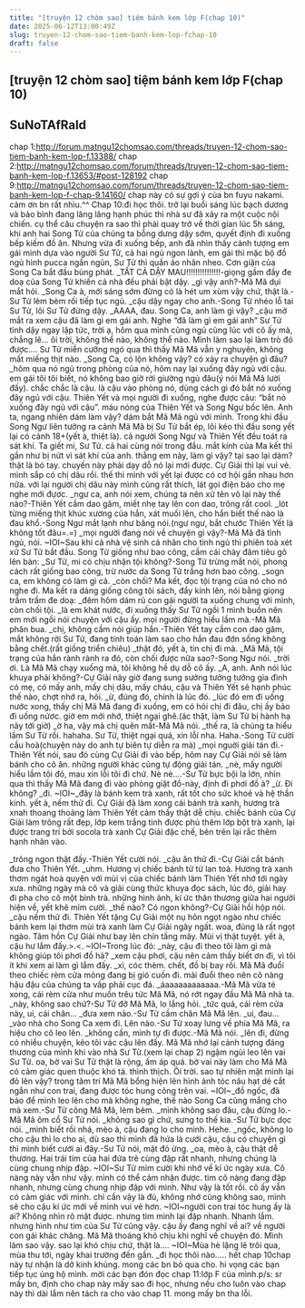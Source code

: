 ```yaml
---
title: "[truyện 12 chòm sao] tiệm bánh kem lớp F(chap 10)"
date: 2025-06-12T13:00:49Z
slug: truyen-12-chom-sao-tiem-banh-kem-lop-fchap-10
draft: false
---
```


## [truyện 12 chòm sao] tiệm bánh kem lớp F(chap 10)

## SuNoTAfRaId

chap 1:http://forum.matngu12chomsao.com/threads/truyen-12-chom-sao-tiem-banh-kem-lop-f.13388/
chap 2:http://matngu12chomsao.com/forum/threads/truyen-12-chom-sao-tiem-banh-kem-lop-f.13653/#post-128192
chap 9:http://matngu12chomsao.com/forum/threads/truyen-12-chom-sao-tiem-banh-kem-lop-f-chap-9.14160/
chap này có sự gợi ý của bn fuyu nakami. cảm ơn bn rất nhìu.^^
Chap 10:đi học thôi.
trở lại buổi sáng lúc bạch dương và bảo bình đang lâng lâng hạnh phúc thì nhà sư đã xảy ra một cuộc nội chiến. cụ thể câu chuyện ra sao thì phải quay trở về thời gian lúc 5h sáng, khi anh hai Song Tử của chúng ta bỗng dưng dậy sớm, quyết định đi xuống bếp kiếm đồ ăn. Nhưng vừa đi xuống bếp, anh đã nhìn thấy cảnh tượng em gái mình dựa vào người Sư Tử, cả hai ngủ ngon lành, em gái thì mặc bộ đồ ngủ hình pucca ngắn ngủn, Sư Tử thì quần áo nhăn nheo. Cơn giận của Song Ca bắt đầu bùng phát.
_TẤT CẢ DẬY MAU!!!!!!!!!!!!!!!-giọng gầm đầy đe doạ của Song Tử khiến cả nhà đều phải bật dậy.
_gì vậy anh?-Mã Mã dụi mắt hỏi.
_Song Ca à, mới sáng sớm đừng có là hét um xùm vậy chứ, thật là.-Sư Tử lèm bèm rối tiếp tục ngủ.
_cậu dậy ngay cho anh.-Song Tử nhéo lỗ tai Sư Tử, lôi Sư Tử đứng dậy.
_AAAA, đau. Song Ca, anh làm gì vậy?
_cậu mở mắt ra xem cậu đã làm gì em gái anh.
Nghe “đã làm gì em gái anh” Sư Tử tỉnh dậy ngay lập tức, trời ạ, hôm qua mình cũng ngủ cùng lúc với cô ấy mà, chẳng lẽ… ôi trời, không thể nào, không thể nào. Mình làm sao lại làm trò đó được…. Sư Tử miễn cưỡng ngó qua thì thấy Mã Mã vẫn y nghuyên, không mất miếng thịt nào.
_Song Ca, có lộn không vậy? có xảy ra chuyện gì đâu?
_hôm qua nó ngủ trong phòng của nó, hôm nay lại xuống đây ngủ với cậu. em gái tôi tôi biết, nó không bao giờ rời giường ngủ đâu(ý nói Mã Mã lười đấy). chắc chắc là cậu. là cậu vào phòng nó, dùng cách gì đó bắt nó xuống đây ngủ với cậu.
Thiên Yết và mọi người đi xuống, nghe được câu: “bắt nó xuống đây ngủ với cậu”. máu nóng của Thiên Yết và Song Ngư bốc lên. Anh ta, ngang nhiên dám làm vậy? dám bắt Mã Mã ngủ với mình. Trong khi đầu Song Ngư liên tưởng ra cảnh Mã Mã bị Sư Tử bắt ép, lôi kéo thì đầu song yết lại có cảnh 18+(yết à, thiệt là). cả người Song Ngư và Thiên Yết đều toát ra sát khí. Ta giết mi, Sư Tử. cả hai cùng nói trong đầu. mắt kính của Ma kết thì gần như bị nứt vì sát khí của anh. thằng em này, làm gì vậy? tại sao lại dám? thật là bó tay. chuyến này phải dạy dỗ nó lại mới được. Cự Giải thì lại vui vẻ. mình sắp có chị dâu rồi. thế thì mình với yết lại được có cơ hội gần nhau hơn nữa. với lại người chị dâu này mình cũng rất thích, lát gọi điện báo cho mẹ nghe mới đựơc.
_ngư ca, anh nói xem, chúng ta nên xử tên vô lại này thế nào?-Thiên Yết cầm dao găm, miết nhẹ tay lên con dao, trông rất cool.
_lót từng miếng thịt khúc xương của hắn, xát muối lên, cho hắn biết thế nào là đau khổ.-Song Ngư mắt lạnh như băng nói.(ngư ngư, bắt chước Thiên Yết là không tốt đâu=.=)
_mọi người đang nói về chuyện gì vậy?-Mã Mã đã tỉnh ngủ, nói.
~IOI~Sau khi cả nhà vệ sinh cá nhân cho tỉnh ngủ thì phiên toà xét xử Sư Tử bắt đầu. Song Tử giống như bao công, cầm cái chày đâm tiêu gõ lên bàn:
_Sư Tử, mi có chịu nhận tội không?-Song Tử trừng mắt nói, phong cách rất giống bao công, trừ nước da Song Tử trắng hơn bao công.
_sogn ca, em không có làm gì cả.
_còn chối? Ma kết, đọc tội trạng của nó cho nó nghe đi.
Ma kết ra dáng giống công tôi sách, đẩy kính lên, nói bằng giọng trầm trầm đe doạ:
_đêm hôm dám rủ con gái người ta xuống chung với mình, còn chối tội.
_là em khát nước, đi xuống thấy Sư Tử ngồi 1 mình buồn nên em mới ngồi nói chuyện với cậu ấy. mọi người đừng hiểu lầm mà.-Mã Mã phân bua.
_chị, không cầm nói giúp hắn.-Thiên Yết tay cầm con dao găm, mắt không rời Sư Tử, đang tính toán làm sao cho hắn đau đớn sống không bằng chết.(rất giống triển chiêu)
_thật đó, yết à, tin chị đi mà.
_Mã Mã, tội trạng của hắn rành rành ra đó, còn chối được nữa sao?-Song Ngư nói.
_trời ơi. Là Mã Mã chạy xuống mà, tôi không hề dụ dỗ cô ấy.
_A, anh. Anh nói lúc khuya phải không?-Cự Giải nãy giờ đang sung sướng tưởng tưởng gia đình có mẹ, có mấy anh, mấy chị dâu, mấy cháu, cậu và Thiên Yết sẽ hạnh phúc thế nào, chợt nhớ ra, hỏi.
_ừ, đúng đó, chính là lúc đó.
_lúc đó em đi uống nước xong, thấy chị Mã Mã đang đi xuống, em có hỏi chị đi đâu, chị ấy bảo đi uống nứơc. giờ em mới nhớ, thiệt ngại ghê.(ác thật, làm Sư Tử bị hành hạ nãy tới giờ)
_ờ ha, vậy mà chị quên mất-Mã Mã nói.
_thế ra, là chúng ta hiểu lầm Sư Tử rồi. hahaha. Sư Tử, thiệt ngại quá, xin lỗi nha. Haha.-Song Tử cười cầu hoà(chuyện này do anh tự biên tự diễn ra mà)
_mọi nguời giải tán đi.-Thiên Yết nói, sau đó cùng Cự Giải đi vào bếp, hôm nay Cự Giải nói sẽ làm bánh cho cô ăn.
những người khác cũng tự động giải tán.
_nè, mấy người hiểu lầm tôi đó, mau xin lỗi tôi đi chứ. Nè nè….-Sư Tử bực bội la lớn, nhìn qua thì thấy Mã Mã đang đi vào phòng giặt đồ-này, định đi phơi đồ à?
_ừ. Đi không?
_đi.
~IOI~_đây là bánh kem trà xanh, rất tốt cho sức khoẻ và hệ thần kinh. yết à, nếm thử đi.
Cự Giải đã làm xong cái bánh trà xanh, hương trà xnah thoang thoảng làm Thiên Yết cảm thấy thật dễ chịu. chiếc bánh của Cự Giải làm trông rất đẹp, lớp kem trắng tinh được phủ thêm lớp bột trà xanh, lại được trang trí bởi socola trà xanh Cự Giải đặc chế, bên trên lại rắc thêm hạnh nhân vào.
 
               
_trông ngon thật đấy.-Thiên Yết cười nói.
_cậu ăn thử đi.-Cự Giải cắt bánh đưa cho Thiên Yết.
_uhm.
Hương vị chiếc bánh từ từ lan toả. Hương trà xanh thơm ngát hoà quyện với mùi vị của chiếc bánh làm Thiên Yết nhớ tới ngày xưa. những ngày mà cô và giải cùng thức khuya đọc sách, lúc đó, giải hay đi pha cho cô một bình trà. những hình ảnh, kí ức thân thương giữa hai người hiện về, yết khẽ mỉm cười.
_thế nào? Có ngon không?-Cự Giải hồi hộp nói.
_cậu nếm thử đi.
Thiên Yết tặng Cự Giải một nụ hôn ngọt ngào như chiếc bánh kem lại thơm mùi trà xanh làm Cự Giải ngây ngất. woa, đúng là rất ngọt ngào. Tâm hồn Cự Giải như bay lên chín tầng mây. Mùi vị thật tuyệt. yết à, cậu hư lắm đấy.>.<.
~IOI~Trong lúc đó:
_này, cậu đi theo tôi làm gì mà không giúp tôi phơi đồ hả?
_xem cậu phơi, cậu nên cảm thấy biết ơn đi, vì tôi ít khi xem ai làm gì lắm đấy.
_xì, cóc thèm. chết, đồ bị bay rồi.
Mã Mã đuổi theo chiếc rèm cửa mỏng đang bị gió cuốn đi. mải đuổi theo nên cô nàng hậu đậu của chúng ta vấp phải cục đá.
_áaaaaaaaaaaaa.-Mã Mã vừa té xong, cái rèm cửa như muốn trêu tức Mã Mã, nó rớt ngay đầu Mã Mã nhà ta.
_này, không sao chứ?-Sư Tử đỡ Mã Mã, lo lắng hỏi.
_tức quá, cái rèm cửa này, ui, cái chân…
_đưa xem nào.-Sư Tử cầm chân Mã Mã lên.
_ui, đau…
_vào nhà cho Song Ca xem đi. Lên nào.-Sư Tử xoay lưng về phía Mã Mã, ra hiệu cho cô leo lên.
_không cần, mình tự đi được.-Mã Mã nói.
_lên đi, đừng có nhiều chuyện, kẻo tôi vác cậu lên đấy.
Mã Mã nhớ lại cảnh tượng đáng thương của mình khi vào nhà Sư Tử.(xem lại chap 2) ngậm ngùi leo lên vai Sư Tử. oa, bờ vai Sư Tử thật là rộng, ấm áp quá. bờ vai này làm cho Mã Mã có cảm giác quen thuộc khó tả. thình thịch. Ôi trời. sao tự nhiên mặt mình lại đỏ lên vậy? trong tâm trí Mã Mã bổng hiện lên hình ảnh tóc nâu hạt dẻ cắt ngắn như con trai, đang được tóc hung cõng trên vai.
~IOI~_đồ ngốc, đã bảo để mình leo lên cho mà không nghe, thế nào Song Ca cũng mắng cho mà xem.-Sư Tử cõng Mã Mã, lèm bèm.
_mình không sao đâu, cậu đừng lo.-Mã Mã ôm cổ Sư Tử nói.
_không sao gì chứ, sưng to thế kia.-Sư Tử bực dọc nói.
_mình biết rồi nhá, mèo à, cậu đang lo cho mình. Hehe.
_ngốc, không lo cho cậu thì lo cho ai, dù sao thì mình đã hứa là cưới cậu, cậu có chuyện gì thì mình biết cưới ai đây.-Sư Tử nói, mặt đỏ ửng.
_oa, mèo à, cậu thật dễ thương.
Hai trái tim của hai đứa trẻ cùng đập rất nhanh, nhưng chúng là cùng chung nhịp đập.
~IOI~Sư Tử mỉm cười khi nhớ về kí ức ngày xưa. Cô nàng này vẫn như vậy. mình có thể cảm nhận được. tim cô nàng đang đập nhanh, nhưng cùng chung nhịp đập với mình. Như vậy là tốt rồi. cô ấy vẫn có cảm giác với mình. chỉ cần vậy là đủ, không nhớ cũng không sao, mình sẽ cho cậu kí ức mới về mình vui vẻ hơn.
~IOI~người con trai tóc hung ấy là ai? Không nhìn rõ mặt được. nhưng tim mình lại đập nhanh. Nhanh lắm. nhưng hình như tim của Sư Tử cũng vậy. cậu ấy đang nghĩ về ai? về người con gái khác chăng. Mã Mã thoáng khó chịu khi nghĩ về chuyện đó. Mình làm sao vậy. sao lại khó chịu chứ, thật là….
~IOI~Mùa hè lặng lẽ trôi qua, mùa thu tới, ngày khai trường đến gần.
_đi học thôi nào…..
hết chap 10chap này tự nhận là dở kinh khủng. mong các bn bỏ qua cho. hi vọng các bạn tiếp tục ủng hộ mình. mời các bạn đón đọc chap 11:lớp F của mình.p/s: sr mấy bn, định cho chap này mấy sao đi học, nhưng nếu cho luôn vào chap này thì dài lắm nên tách ra cho vào chap 11. mong mấy bn tha lỗi.